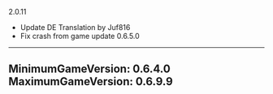 2.0.11  
* Update DE Translation by Juf816
* Fix crash from game update 0.6.5.0

---
MinimumGameVersion: 0.6.4.0
MaximumGameVersion: 0.6.9.9
---